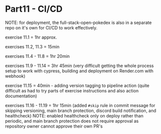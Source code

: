 # Part11 - CI/CD

NOTE: for deployment, the full-stack-open-pokedex is also in a separate repo on it's own for CI/CD to work effectively.

exercise 11.1 = 1hr approx.

exercises 11.2, 11.3 = 15min

exercises 11.4 - 11.8 = 1hr 20min

exercises 11.9 - 11.14 = 3hr 45min (very difficult getting the whole process setup to work with cypress, building and deployment on Render.com with webhook)

exercise 11.15 = 40min - adding version tagging to pipeline action (quite difficult as had to try parts of exercise instructions and also action documentation)

exercises 11.16 - 11.19 = 1hr 15min (added `#skip` rule in commit message for skipping versioning, main branch protection, discord build notification, and healthcheck)
NOTE: enabled healthcheck only on deploy rather than periodic, and main branch protection does not require approval as repository owner cannot approve their own PR's
